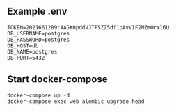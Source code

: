 ## Example .env
```
TOKEN=2021661289:AAGK0pddVJTF5ZZ5df1pAvVIF2MZmOrxl6U
DB_USERNAME=postgres
DB_PASSWORD=postgres
DB_HOST=db
DB_NAME=postgres
DB_PORT=5432
```
## Start docker-compose
```
docker-compose up -d
docker-compose exec web alembic upgrade head
```